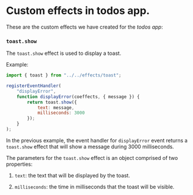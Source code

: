 # Custom effects in todos app.

These are the custom effects we have created for the *todos app*:

### `toast.show`

The `toast.show` effect is used to display a toast.

Example:

```js
import { toast } from "../../effects/toast";

registerEventHandler(
    "displayError", 
    function displayError(coeffects, { message }) {
        return toast.show({
            text: message,
            milliseconds: 3000
        });
    }
);
```
In the previous example, the event handler for `displayError` event returns a `toast.show` effect that will show a message during 3000 milliseconds. 

The parameters for the `toast.show` effect is an object comprised of two properties:

1. `text`: the text that will be displayed by the toast.

2. `milliseconds`: the time in milliseconds that the toast will be visible.
